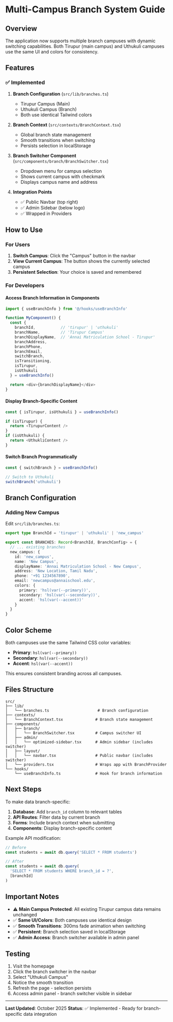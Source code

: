 # Multi-Campus Branch System Guide

## Overview
The application now supports multiple branch campuses with dynamic switching capabilities. Both Tirupur (main campus) and Uthukuli campuses use the same UI and colors for consistency.

## Features

### ✅ Implemented
1. **Branch Configuration** (`src/lib/branches.ts`)
   - Tirupur Campus (Main)
   - Uthukuli Campus (Branch)
   - Both use identical Tailwind colors

2. **Branch Context** (`src/contexts/BranchContext.tsx`)
   - Global branch state management
   - Smooth transitions when switching
   - Persists selection in localStorage

3. **Branch Switcher Component** (`src/components/branch/BranchSwitcher.tsx`)
   - Dropdown menu for campus selection
   - Shows current campus with checkmark
   - Displays campus name and address

4. **Integration Points**
   - ✅ Public Navbar (top right)
   - ✅ Admin Sidebar (below logo)
   - ✅ Wrapped in Providers

## How to Use

### For Users
1. **Switch Campus**: Click the "Campus" button in the navbar
2. **View Current Campus**: The button shows the currently selected campus
3. **Persistent Selection**: Your choice is saved and remembered

### For Developers

#### Access Branch Information in Components
```typescript
import { useBranchInfo } from '@/hooks/useBranchInfo'

function MyComponent() {
  const { 
    branchId,           // 'tirupur' | 'uthukuli'
    branchName,         // 'Tirupur Campus'
    branchDisplayName,  // 'Annai Matriculation School - Tirupur'
    branchAddress,
    branchPhone,
    branchEmail,
    switchBranch,
    isTransitioning,
    isTirupur,
    isUthukuli
  } = useBranchInfo()

  return <div>{branchDisplayName}</div>
}
```

#### Display Branch-Specific Content
```typescript
const { isTirupur, isUthukuli } = useBranchInfo()

if (isTirupur) {
  return <TirupurContent />
}
if (isUthukuli) {
  return <UthukliContent />
}
```

#### Switch Branch Programmatically
```typescript
const { switchBranch } = useBranchInfo()

// Switch to Uthukuli
switchBranch('uthukuli')
```

## Branch Configuration

### Adding New Campus
Edit `src/lib/branches.ts`:

```typescript
export type BranchId = 'tirupur' | 'uthukuli' | 'new_campus'

export const BRANCHES: Record<BranchId, BranchConfig> = {
  // ... existing branches
  new_campus: {
    id: 'new_campus',
    name: 'New Campus',
    displayName: 'Annai Matriculation School - New Campus',
    address: 'New Location, Tamil Nadu',
    phone: '+91 1234567890',
    email: 'newcampus@annaischool.edu',
    colors: {
      primary: 'hsl(var(--primary))',
      secondary: 'hsl(var(--secondary))',
      accent: 'hsl(var(--accent))'
    }
  }
}
```

## Color Scheme
Both campuses use the same Tailwind CSS color variables:
- **Primary**: `hsl(var(--primary))`
- **Secondary**: `hsl(var(--secondary))`
- **Accent**: `hsl(var(--accent))`

This ensures consistent branding across all campuses.

## Files Structure

```
src/
├── lib/
│   └── branches.ts                     # Branch configuration
├── contexts/
│   └── BranchContext.tsx              # Branch state management
├── components/
│   ├── branch/
│   │   └── BranchSwitcher.tsx         # Campus switcher UI
│   ├── admin/
│   │   └── optimized-sidebar.tsx      # Admin sidebar (includes switcher)
│   ├── layout/
│   │   └── navbar.tsx                 # Public navbar (includes switcher)
│   └── providers.tsx                  # Wraps app with BranchProvider
└── hooks/
    └── useBranchInfo.ts               # Hook for branch information
```

## Next Steps

To make data branch-specific:

1. **Database**: Add `branch_id` column to relevant tables
2. **API Routes**: Filter data by current branch
3. **Forms**: Include branch context when submitting
4. **Components**: Display branch-specific content

Example API modification:
```typescript
// Before
const students = await db.query('SELECT * FROM students')

// After
const students = await db.query(
  'SELECT * FROM students WHERE branch_id = ?',
  [branchId]
)
```

## Important Notes

- ⚠️ **Main Campus Protected**: All existing Tirupur campus data remains unchanged
- ✅ **Same UI/Colors**: Both campuses use identical design
- ✅ **Smooth Transitions**: 300ms fade animation when switching
- ✅ **Persistent**: Branch selection saved in localStorage
- ✅ **Admin Access**: Branch switcher available in admin panel

## Testing

1. Visit the homepage
2. Click the branch switcher in the navbar
3. Select "Uthukuli Campus"
4. Notice the smooth transition
5. Refresh the page - selection persists
6. Access admin panel - branch switcher visible in sidebar

---

**Last Updated**: October 2025
**Status**: ✅ Implemented - Ready for branch-specific data integration
